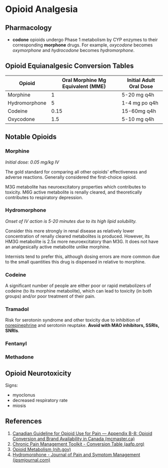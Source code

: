 # Opioid Analgesia
## Pharmacology
- **codone** opioids undergo Phase 1 metabolism by CYP enzymes to their corresponding **morphone** drugs. For example, *oxycodone* becomes *oxymorphone* and *hydrocodone* becomes *hydromorphone*.

## Opioid Equianalgesic Conversion Tables
| Opioid        | Oral Morphine Mg Equivalent (MME) | Initial Adult Oral Dose |
| ------------- | ---------------------------- | ----------------------- |
| Morphine      | 1                            | 5-20 mg q4h             |
| Hydromorphone | 5                            | 1-4 mg po q4h           |
| Codeine       | 0.15                         | 15-60mg q4h             |
| Oxycodone     | 1.5                          | 5-10 mg q4h             | 

## Notable Opioids
### Morphine
*Initial dose: 0.05 mg/kg IV*

The gold standard for comparing all other opioids' effectiveness and adverse reactions. Generally considered the first-choice opioid.

M3G metabolite has neuroexcitatory properties which contributes to toxicity. M6G active metabolite is renally cleared, and theoretically contributes to respiratory depression.

### Hydromorphone
*Onset of IV action is 5-20 minutes due to its high lipid solubility.*

Consider this more strongly in renal disease as relatively lower concentration of renally cleared metabolites is produced. However, its HM3G metabolite is 2.5x more neuroexcitatory than M3G. It does not have an analgesically active metabolite unlike morphine.

Internists tend to prefer this, although dosing errors are more common due to the small quantities this drug is dispensed in relative to morphine.

### Codeine
A significant number of people are either poor or rapid metabolizers of codeine (to its morphine metabolite), which can lead to toxicity (in both groups) and/or poor treatment of their pain.

### Tramadol
Risk for serotonin syndrome and other toxicity due to inhibition of [norepinephrine](../Critical%20Care/Shock%20and%20Resuscitation/Vasopressors.md) and serotonin reuptake. **Avoid with MAO inhibitors, SSRIs, SNRIs**.

### Fentanyl

### Methadone

## Opioid Neurotoxicity
Signs:

- myoclonus
- decreased respiratory rate
- miosis


## References
1. [Canadian Guideline for Opioid Use for Pain — Appendix B-8: Opioid Conversion and Brand Availability in Canada (mcmaster.ca)](https://nationalpaincentre.mcmaster.ca/opioid/cgop_b_app_b08.html)
2. [Chronic Pain Management Toolkit - Conversion Table (aafp.org)](https://www.aafp.org/dam/AAFP/documents/patient_care/pain_management/conversion-table.pdf)
3. [Opioid Metabolism (nih.gov)](https://www.ncbi.nlm.nih.gov/pmc/articles/PMC2704133/)
4. [Hydromorphone - Journal of Pain and Symptom Management (jpsmjournal.com)](https://www.jpsmjournal.com/article/S0885-3924(05)00033-3/fulltext)